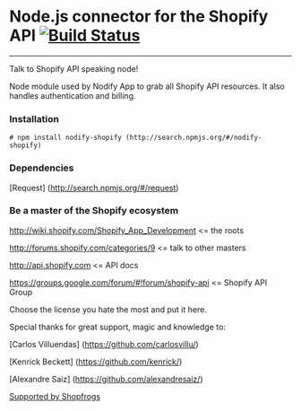 # Node.js connector for the Shopify API [![Build Status](https://secure.travis-ci.org/Shopfrogs/Nodify.png?branch=master)](http://travis-ci.org/Shopfrogs/Nodify)
***
Talk to Shopify API speaking node!

Node module used by Nodify App to grab all Shopify API resources. It also handles authentication and billing.

### Installation
   
    # npm install nodify-shopify (http://search.npmjs.org/#/nodify-shopify)

### Dependencies
[Request] (http://search.npmjs.org/#/request)

### Be a master of the Shopify ecosystem

http://wiki.shopify.com/Shopify_App_Development <= the roots

http://forums.shopify.com/categories/9 <= talk to other masters

http://api.shopify.com <= API docs

https://groups.google.com/forum/#!forum/shopify-api <= Shopify API Group

Choose the license you hate the most and put it here.

Special thanks for great support, magic and knowledge to:

[Carlos Villuendas] (https://github.com/carlosvillu/)

[Kenrick Beckett] (https://github.com/kenrick/)

[Alexandre Saiz] (https://github.com/alexandresaiz/)

[Supported by Shopfrogs](http://www.shopfrogs.com/shopify/)
